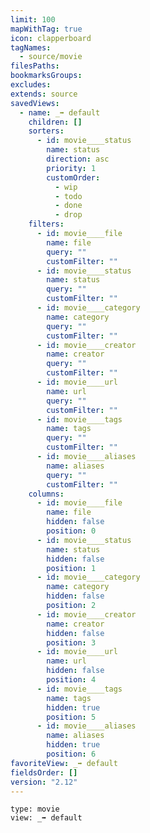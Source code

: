 ```yaml
---
limit: 100
mapWithTag: true
icon: clapperboard
tagNames:
  - source/movie
filesPaths: 
bookmarksGroups: 
excludes: 
extends: source
savedViews:
  - name: _➡ default
    children: []
    sorters:
      - id: movie____status
        name: status
        direction: asc
        priority: 1
        customOrder:
          - wip
          - todo
          - done
          - drop
    filters:
      - id: movie____file
        name: file
        query: ""
        customFilter: ""
      - id: movie____status
        name: status
        query: ""
        customFilter: ""
      - id: movie____category
        name: category
        query: ""
        customFilter: ""
      - id: movie____creator
        name: creator
        query: ""
        customFilter: ""
      - id: movie____url
        name: url
        query: ""
        customFilter: ""
      - id: movie____tags
        name: tags
        query: ""
        customFilter: ""
      - id: movie____aliases
        name: aliases
        query: ""
        customFilter: ""
    columns:
      - id: movie____file
        name: file
        hidden: false
        position: 0
      - id: movie____status
        name: status
        hidden: false
        position: 1
      - id: movie____category
        name: category
        hidden: false
        position: 2
      - id: movie____creator
        name: creator
        hidden: false
        position: 3
      - id: movie____url
        name: url
        hidden: false
        position: 4
      - id: movie____tags
        name: tags
        hidden: true
        position: 5
      - id: movie____aliases
        name: aliases
        hidden: true
        position: 6
favoriteView: _➡ default
fieldsOrder: []
version: "2.12"
---
```


```mdm
type: movie
view: _➡ default
```